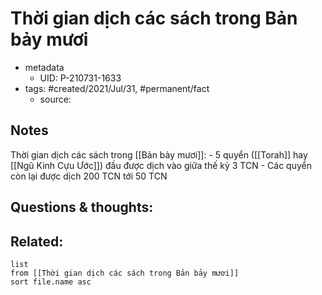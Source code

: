 ---
---

# Thời gian dịch các sách trong Bản bảy mươi

- metadata
	- UID: P-210731-1633
- tags: #created/2021/Jul/31, #permanent/fact 
	- source: 

## Notes
Thời gian dịch các sách trong [[Bản bảy mươi]]:
	- 5 quyển ([[Torah]] hay [[Ngũ Kinh Cựu Ước]]) đầu được dịch vào giữa thế kỷ 3 TCN
	- Các quyển còn lại được dịch 200 TCN tới 50 TCN

## Questions & thoughts:

## Related:
```dataview
list
from [[Thời gian dịch các sách trong Bản bảy mươi]]
sort file.name asc
```

